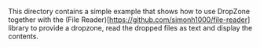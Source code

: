 This directory contains a simple example that shows how to use DropZone together with
the (File Reader)[https://github.com/simonh1000/file-reader] library to provide a dropzone,
read the dropped files as text and display the contents.
